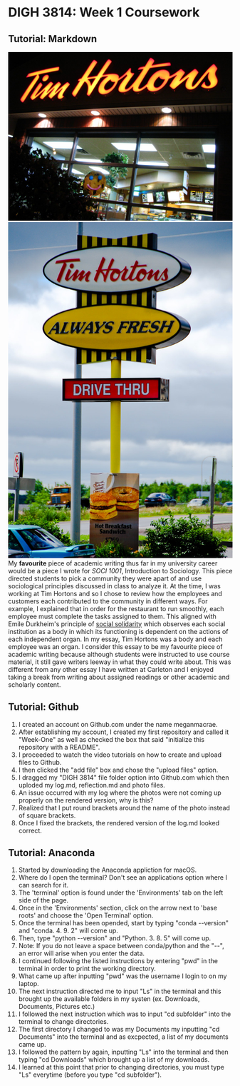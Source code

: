 # DIGH 3814: Week 1 Coursework
## Tutorial: Markdown
![tim hortons](tim_hortons.jpg)
![tim hortons 2](tim_hortons_2.jpg)
My **favourite** piece of academic writing thus far in my university career would be a piece I wrote for *SOCI 1001*, Introduction to Sociology. This piece directed students to pick a community they were apart of and use sociological principles discussed in class to analyze it. At the time, I was working at Tim Hortons and so I chose to review how the employees and customers each contributed to the community in different ways. For example, I explained that in order for the restaurant to run smoothly, each employee must complete the tasks assigned to them. This aligned with Emile Durkheim's principle of [social solidarity](http://routledgesoc.com/category/profile-tags/social-solidarity) which observes each social institution as a body in which its functioning is dependent on the actions of each independent organ. In my essay, Tim Hortons was a body and each employee was an organ. I consider this essay to be my favourite piece of academic writing because although students were instructed to use course material, it still gave writers leeway in what they could write about. This was different from any other essay I have written at Carleton and I enjoyed taking a break from writing about assigned readings or other academic and scholarly content.

## Tutorial: Github
1. I created an account on Github.com under the name meganmacrae.
2. After establishing my account, I created my first repository and called it "Week-One" as well as checked the box that said "initialize this repository with a README".
3. I proceeded to watch the video tutorials on how to create and upload files to Github.
4. I then clicked the "add file" box and chose the "upload files" option.
5. I dragged my "DIGH 3814" file folder option into Github.com which then uploded my log.md, reflection.md and photo files.
6. An issue occurred with my log where the photos were not coming up properly on the rendered version, why is this?
7. Realized that I put round brackets around the name of the photo instead of square brackets.
8. Once I fixed the brackets, the rendered version of the log.md looked correct.

## Tutorial: Anaconda
1. Started by downloading the Anaconda appliction for macOS.
2. Where do I open the terminal? Don't see an applications option where I can search for it.
3. The 'terminal' option is found under the 'Environments' tab on the left side of the page.
4. Once in the 'Environments' section, click on the arrow next to 'base roots' and choose the 'Open Terminal' option.
5. Once the terminal has been opended, start by typing "conda --version" and "conda. 4. 9. 2" will come up.
6. Then, type "python --version" and "Python. 3. 8. 5" will come up.
7. Note: If you do not leave a space between conda/python and the "--", an error will arise when you enter the data.
8. I continued following the listed instructions by entering "pwd" in the terminal in order to print the working directory.
9. What came up after inputting "pwd" was the username I login to on my laptop.
10. The next instruction directed me to input "Ls" in the terminal and this brought up the available folders in my systen (ex. Downloads, Documents, Pictures etc.)
11. I followed the next instruction which was to input "cd subfolder" into the terminal to change directories.
12. The first directory I changed to was my Documents my inputting "cd Documents" into the terminal and as excpected, a list of my documents came up.
13. I followed the pattern by again, inputting "Ls" into the terminal and then typing "cd Downloads" which brought up a list of my downloads.
14. I learned at this point that prior to changing directories, you must type "Ls" everytime (before you type "cd subfolder").
